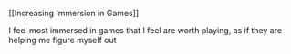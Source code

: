 [[Increasing Immersion in Games]] 

I feel most immersed in games that I feel are worth playing, as if they are helping me figure myself out